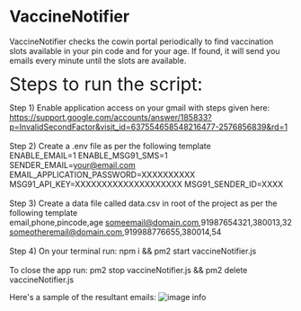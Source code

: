# VaccineNotifier
VaccineNotifier checks the cowin portal periodically to find vaccination slots available in your pin code and for your age. If found, it will send you emails every minute until the slots are available.


<font size="6"> Steps to run the script: </font> 

Step 1) Enable application access on your gmail with steps given here:
https://support.google.com/accounts/answer/185833?p=InvalidSecondFactor&visit_id=637554658548216477-2576856839&rd=1  
\
Step 2) Create a .env file as per the following template
\
ENABLE_EMAIL=1
ENABLE_MSG91_SMS=1
SENDER_EMAIL=your@email.com
EMAIL_APPLICATION_PASSWORD=XXXXXXXXXX
MSG91_API_KEY=XXXXXXXXXXXXXXXXXXXX
MSG91_SENDER_ID=XXXX
\
\
Step 3) Create a data file called data.csv in root of the project as per the following template
\
email,phone,pincode,age
someemail@domain.com,91987654321,380013,32
someotheremail@domain.com,919988776655,380014,54
\
\
Step 4) On your terminal run: npm i && pm2 start vaccineNotifier.js
\
\
To close the app run: pm2 stop vaccineNotifier.js && pm2 delete vaccineNotifier.js

Here's a sample of the resultant emails:
![image info](./sampleEmail.png)
